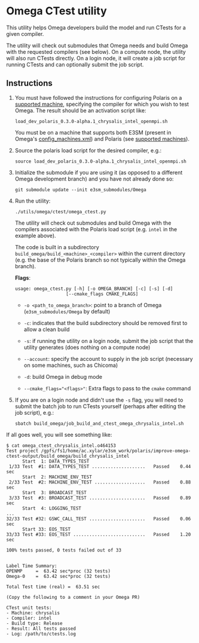 # Omega CTest utility

This utility helps Omega developers build the model and run
CTests for a given compiler.

The utility will check out submodules that Omega needs and build Omega with
the requested compilers (see below). On a compute node, the utility will also
run CTests directly.  On a login node, it will create a job script for running
CTests and can optionally submit the job script.

## Instructions

1. You must have followed the instructions for configuring
   Polaris on a [supported machine](https://e3sm-project.github.io/polaris/main/developers_guide/quick_start.html#supported-machines),
   specifying the compiler for which you wish to test Omega.  The result
   should be an activation script like:
   ```
   load_dev_polaris_0.3.0-alpha.1_chrysalis_intel_openmpi.sh
   ```
   You must be on a machine that supports both E3SM (present in Omega's
   [config_machines.xml](https://github.com/E3SM-Project/Omega/blob/develop/cime_config/machines/config_machines.xml))
   and Polaris (see [supported machines](https://e3sm-project.github.io/polaris/main/developers_guide/machines/index.html#supported-machines)).

2. Source the polaris load script for the desired compiler, e.g.:
   ```
   source load_dev_polaris_0.3.0-alpha.1_chrysalis_intel_openmpi.sh
   ```

3. Initialize the submodule if you are using it (as opposed to a different
   Omega development branch) and you have not already done so:
   ```
   git submodule update --init e3sm_submodules/Omega
   ```

4. Run the utility:
   ```
   ./utils/omega/ctest/omega_ctest.py
   ```
   The utility will check out submodules and build Omega with the compilers
   associated with the Polaris load script (e.g. `intel` in the example above).

   The code is built in a subdirectory `build_omega/build_<machine>_<compiler>`
   within the current directory (e.g. the base of the Polaris branch so not
   typically within the Omega branch).

   **Flags**:

   ```
   usage: omega_ctest.py [-h] [-o OMEGA_BRANCH] [-c] [-s] [-d]
                      [--cmake_flags CMAKE_FLAGS]
   ```

   * `-o <path_to_omega_branch>`: point to a branch of Omega
     (`e3sm_submodules/Omega` by default)

   * `-c`: indicates that the build subdirectory should be removed first to
     allow a clean build

   * `-s`: if running the utility on a login node, submit the job script that
     the utility generates (does nothing on a compute node)

   * `--account`: specify the account to supply in the job script (necessary
     on some machines, such as Chicoma)

   * `-d`: build Omega in debug mode

   * `--cmake_flags="<flags>"`: Extra flags to pass to the `cmake` command

5. If you are on a login node and didn't use the `-s` flag, you will need
   to submit the batch job to run CTests yourself (perhaps after editing the
   job script), e.g.:
   ```
   sbatch build_omega/job_build_and_ctest_omega_chrysalis_intel.sh
   ```

If all goes well, you will see something like:
```
$ cat omega_ctest_chrysalis_intel.o464153
Test project /gpfs/fs1/home/ac.xylar/e3sm_work/polaris/improve-omega-ctest-output/build_omega/build_chrysalis_intel
      Start  1: DATA_TYPES_TEST
 1/33 Test  #1: DATA_TYPES_TEST ....................   Passed    0.44 sec
      Start  2: MACHINE_ENV_TEST
 2/33 Test  #2: MACHINE_ENV_TEST ...................   Passed    0.88 sec
      Start  3: BROADCAST_TEST
 3/33 Test  #3: BROADCAST_TEST .....................   Passed    0.89 sec
      Start  4: LOGGING_TEST
...
32/33 Test #32: GSWC_CALL_TEST .....................   Passed    0.06 sec
      Start 33: EOS_TEST
33/33 Test #33: EOS_TEST ...........................   Passed    1.20 sec

100% tests passed, 0 tests failed out of 33


Label Time Summary:
OPENMP     =  63.42 sec*proc (32 tests)
Omega-0    =  63.42 sec*proc (32 tests)

Total Test time (real) =  63.51 sec

(Copy the following to a comment in your Omega PR)

CTest unit tests:
- Machine: chrysalis
- Compiler: intel
- Build type: Release
- Result: All tests passed
- Log: /path/to/ctests.log

```
